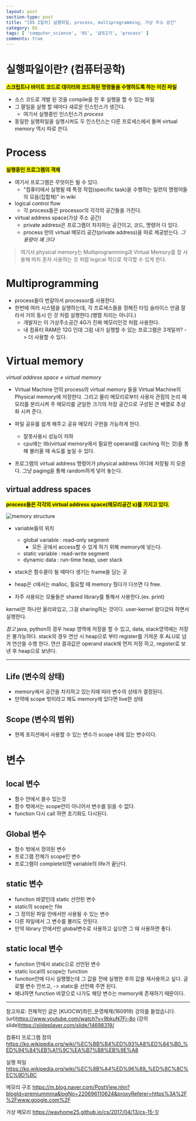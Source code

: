 ```yaml
---
layout: post
section-type: post
title: "[OS 2일차] 실행파일, process, multiprogramming, 가상 주소 공간"
category: OS
tags: [ 'computer_science', 'OS', '글또2기', 'process' ]
comments: true
---
```


# 실행파일이란? (컴퓨터공학)
<span style="background-color:yellow"><b>스크립트나 바이트 코드로 데이터와 코드화된 명령들을 수행하도록 하는 이진 파일</b></span>

- 소스 코드로 개발 된 것을 compile을 한 후 실행을 할 수 있는 파일
- 그 팔일을 실행 할 때마다 새로운 인스턴스가 생긴다.
  - 여기서 실행중인 인스턴스가 *process*
- 동일한 실행파일을 실행시켜도 두 인스턴스는 다른 프로세스에서 돌며 virtual memory 역시 따로 쓴다.


# Process
<span style="background-color:yellow"><b>실행중인 프로그램의 객체</b></span>

- 여기서 프로그램은 무엇이든 될 수 있다.
  - "컴퓨터에서 실행될 때 특정 작업(specific task)을 수행하는 일련의 명령어들의 모음(집합체)" in wiki
- logical control flow
  - 각 process들은 processor의 각각의 공간들을 가진다.
- virtual address space(가상 주소 공간)
  - private address은 프로그램이 차지하는 공간이고, 코드, 명령어 다 있다.
  - process 만의 virtual 메모리 공간(private address)을 따로 제공받는다. *그 용량이 꽤 크다*

> 여기서 physical memory는 Multiprogramming과 Virtual Memory를 잘 사용해 마치 혼자 사용하는 것 처럼 logical 적으로 착각할 수 있게 한다.


# Multiprogramming
- process들이 번갈아서 processor를 사용한다.
- 한번에 여러 시스템을 실행하는데, 각 프로세스들을 정해진 타임 슬라이스 만큼 잘라서 거의 동시 인 것 처럼 실행한다.(병렬 처리는 아니다.)
  - 개발자는 이 가상주소공간 4G가 진짜 메모리인것 처럼 사용한다.
  - 내 컴퓨터 RAM은 12G 인데 그럼 내가 실행할 수 있는 프로그램은 3개일까? -> 더 사용할 수 있다.


# Virtual memory
*virtual address space ≠ virtual memory*
- Virtual Machine 안의 process의 virtual memory 들을 Virtual Machine의 Physical memory에 저장한다.
그리고  물리 메모리로부터 사용자 관점의 논리 메모리를 분리시켜 주 메모리를 균일한 크기의 저장 공간으로 구성된 큰 배열로 추상화 시켜 준다.
- 파일 공유를 쉽게 해주고 공유 메모리 구현을 가능하게 한다.
  - 잘못사용시 성능이 저하
  - cpu에는 tlb(virtual memory에서 필요한 operand를 caching 하는 것)을 통해 불러올 때 속도를 높일 수 있다.

- 프로그램의 virtual address 명령어가 physical address 어디에 저장될 지 모른다. 그냥 paging을 통해 random하게 넣어 놓는다.



## virtual address spaces
<span style="background-color:yellow"><b>process들은 각각의 virtual address space(메모리공간 x)를 가지고 있다.</b></span>


![memory structure](https://dl.dropbox.com/s/zqeil569e2ia2vx/Screenshot%202019-01-04%2014.49.22.png)

- variable들의 위치
  - global variable : read-only segment
    - 모든 곳에서 access할 수 있게 하기 위해 memory에 넣는다.
  - static variable : read-write segment
  - dynamic data : run-time heap, user stack

- stack은 함수콜이 될 때마다 생기는 frame을 담는 곳
- heap은 c에서는 malloc, 필요할 때 memory 줬다가 다쓰면 다 free.
- 자주 사용되는 모듈들은 shared library를 통해서 사용한다.(ex. print)

kernel은 하나만 올라와있고, 그걸 sharing하는 것이다.
user-kernel 왔다갔따 하면서 실행한다.

*참고*
java, python의 경우 heap 영역에 저장을 할 수 있고, data, stack영역에는 저장은 불가능하다.
stack의 경우 연산 시 heap으로 부터 register를 가져온 후 ALU로 넘겨 연산을 수행 한다.
연산 결과값은 operand stack에 먼저 저장 하고, register로 보낸 후 heap으로 보낸다.

---

## Life (변수의 상태)
- memory에서 공간을 차지하고 있는지에 따라 변수의 상태가 결정된다.
- 만약에 scope 밖이라고 해도 memory에 있다면 live한 상태


## Scope (변수의 범위)
- 현제 포지션에서 사용할 수 있는 변수가 scope 내에 있는 변수이다.


# 변수
## local 변수
- 함수 안에서 쓸수 있는것
- 함수 밖에서는 scope안이 아니어서 변수를 읽을 수 없다.
- function 다시 call 하면 초기화도 다시된다.


## Global 변수
- 함수 밖에서 정의된 변수
- 프로그램 전체가 scope인 변수
- 프로그램이 complete되면 variable의 life가 끝난다.


## static 변수
- function 바깥인데 static 선언된 변수
- static의 scope는 file
- 그 정의된 파일 안에서만 사용될 수 있는 변수
- 다른 파일에서 그 변수를 불러도 안된다.
- 만약 library 안에서만 global변수로 사용하고 싶으면 그 때 사용하면 좋다.


## static local 변수
- function 안에서 static으로 선언된 변수
- static local의 scope는 function
- function안에 다시 실행했는데 그 값을 전에 실행한 후의 값을 재사용하고 싶다. 글로벌 변수 안쓰고, -> static을 선언해 주면 된다.
- 왜냐하면 function 바깥으로 나가도 해당 변수는 memory에 존재하기 때문이다.

----

참고자료:
전체적인 글은 [KUOCW]최린_운영체제(160919) 강의를 들었습니다.
(url)https://www.youtube.com/watch?v=9bkuN7Fj-8o
(강의 slide)https://slideplayer.com/slide/14698319/

컴퓨터 프로그램 정의
https://ko.wikipedia.org/wiki/%EC%BB%B4%ED%93%A8%ED%84%B0_%ED%94%84%EB%A1%9C%EA%B7%B8%EB%9E%A8

실행 파일
https://ko.wikipedia.org/wiki/%EC%8B%A4%ED%96%89_%ED%8C%8C%EC%9D%BC

메모리 구조
https://m.blog.naver.com/PostView.nhn?blogId=premiummina&logNo=220696110624&proxyReferer=https%3A%2F%2Fwww.google.com%2F

가상 메모리
https://wayhome25.github.io/cs/2017/04/13/cs-15-1/
